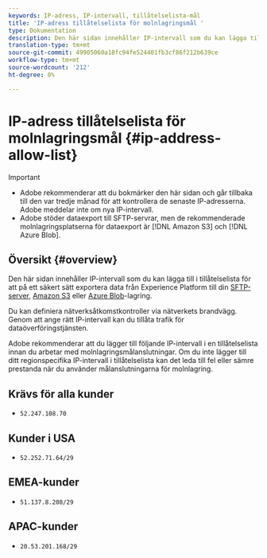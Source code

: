 ```yaml
---
keywords: IP-adress, IP-intervall, tillåtelselista-mål
title: 'IP-adress tillåtelselista för molnlagringsmål '
type: Dokumentation
description: Den här sidan innehåller IP-intervall som du kan lägga till i tillåtelselista för att på ett säkert sätt exportera data från Experience Platform till din SFTP-server, Amazon S3 eller Azure Blob-lagring.
translation-type: tm+mt
source-git-commit: 49905060a18fc94fe524401fb3cf86f212b639ce
workflow-type: tm+mt
source-wordcount: '212'
ht-degree: 0%

---
```



# IP-adress tillåtelselista för molnlagringsmål {#ip-address-allow-list}

>[!IMPORTANT]
>
> * Adobe rekommenderar att du bokmärker den här sidan och går tillbaka till den var tredje månad för att kontrollera de senaste IP-adresserna. Adobe meddelar inte om nya IP-intervall.
> * Adobe stöder dataexport till SFTP-servrar, men de rekommenderade molnlagringsplatserna för dataexport är [!DNL Amazon S3] och [!DNL Azure Blob].


## Översikt {#overview}

Den här sidan innehåller IP-intervall som du kan lägga till i tillåtelselista för att på ett säkert sätt exportera data från Experience Platform till din [SFTP-server](./sftp.md), [Amazon S3](./amazon-s3.md) eller [Azure Blob](./azure-blob.md)-lagring.

Du kan definiera nätverksåtkomstkontroller via nätverkets brandvägg. Genom att ange rätt IP-intervall kan du tillåta trafik för dataöverföringstjänsten.

Adobe rekommenderar att du lägger till följande IP-intervall i en tillåtelselista innan du arbetar med molnlagringsmålanslutningar. Om du inte lägger till ditt regionspecifika IP-intervall i tillåtelselista kan det leda till fel eller sämre prestanda när du använder målanslutningarna för molnlagring.

## Krävs för alla kunder

* `52.247.108.70`

## Kunder i USA

* `52.252.71.64/29`

## EMEA-kunder

* `51.137.8.208/29`

## APAC-kunder

* `20.53.201.168/29`
